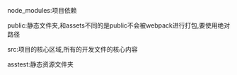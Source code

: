node_modules:项目依赖

public:静态文件夹,和assets不同的是public不会被webpack进行打包,要使用绝对路径

src:项目的核心区域,所有的开发文件的核心内容

asstest:静态资源文件夹

 